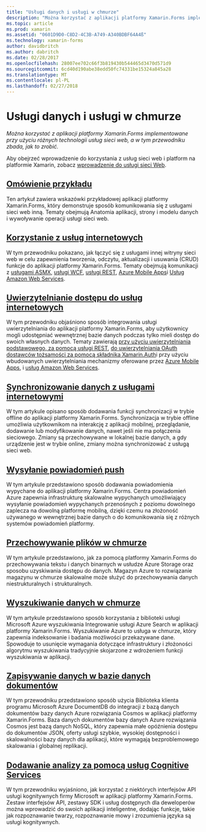```yaml
---
title: "Usługi danych i usługi w chmurze"
description: "Można korzystać z aplikacji platformy Xamarin.Forms implementowane przy użyciu różnych technologii usług sieci web, a w tym przewodniku zbada, jak to zrobić."
ms.topic: article
ms.prod: xamarin
ms.assetid: "0601D9D0-C8D2-4C3B-A749-A340BDBF64A4ß"
ms.technology: xamarin-forms
author: davidbritch
ms.author: dabritch
ms.date: 02/28/2017
ms.openlocfilehash: 28007ee702c66f3b819430b544465d3470d571d9
ms.sourcegitcommit: 6cd40d190abe38edd50fc74331be15324a845a28
ms.translationtype: MT
ms.contentlocale: pl-PL
ms.lasthandoff: 02/27/2018
---
```

# <a name="data--cloud-services"></a>Usługi danych i usługi w chmurze

_Można korzystać z aplikacji platformy Xamarin.Forms implementowane przy użyciu różnych technologii usług sieci web, a w tym przewodniku zbada, jak to zrobić._

Aby obejrzeć wprowadzenie do korzystania z usług sieci web i platform na platformie Xamarin, zobacz [wprowadzenie do usługi sieci Web](~/cross-platform/data-cloud/web-services/index.md).

## <a name="understanding-the-samplexamarin-formsdata-cloudwalkthroughmd"></a>[Omówienie przykładu](~/xamarin-forms/data-cloud/walkthrough.md)

Ten artykuł zawiera wskazówki przykładowej aplikacji platformy Xamarin.Forms, który demonstruje sposób komunikowania się z usługami sieci web inną. Tematy obejmują Anatomia aplikacji, strony i modelu danych i wywoływanie operacji usługi sieci web.

## <a name="consuming-web-servicesxamarin-formsdata-cloudconsumingindexmd"></a>[Korzystanie z usług internetowych](~/xamarin-forms/data-cloud/consuming/index.md)

W tym przewodniku pokazano, jak łączyć się z usługami innej witryny sieci web w celu zapewnienia tworzenia, odczytu, aktualizacji i usuwania (CRUD) funkcje do aplikacji platformy Xamarin.Forms. Tematy obejmują komunikacji z [usługami ASMX](consuming/asmx.md), [usługi WCF](consuming/wcf.md), [usługi REST](consuming/rest.md), [Azure Mobile Apps](consuming/azure.md)i [ Usług Amazon Web Services](consuming/aws.md).

## <a name="authenticating-access-to-web-servicesxamarin-formsdata-cloudauthenticationindexmd"></a>[Uwierzytelnianie dostępu do usług internetowych](~/xamarin-forms/data-cloud/authentication/index.md)

W tym przewodniku objaśniono sposób integrowania usługi uwierzytelniania do aplikacji platformy Xamarin.Forms, aby użytkownicy mogli udostępniać wewnętrznej bazie danych podczas tylko mieli dostęp do swoich własnych danych. Tematy zawierają [przy użyciu uwierzytelniania podstawowego, za pomocą usługi REST](authentication/rest.md), [do uwierzytelniania OAuth dostawców tożsamości za pomocą składnika Xamarin.Auth](authentication/oauth.md)i przy użyciu wbudowanych uwierzytelniania mechanizmy oferowane przez [Azure Mobile Apps](authentication/azure.md), i [usług Amazon Web Services](authentication/aws.md).

## <a name="synchronizing-data-with-web-servicessyncindexmd"></a>[Synchronizowanie danych z usługami internetowymi](sync/index.md)

W tym artykule opisano sposób dodawania funkcji synchronizacji w trybie offline do aplikacji platformy Xamarin.Forms. Synchronizacja w trybie offline umożliwia użytkownikom na interakcję z aplikacji mobilnej, przeglądanie, dodawanie lub modyfikowanie danych, nawet jeśli nie ma połączenia sieciowego. Zmiany są przechowywane w lokalnej bazie danych, a gdy urządzenie jest w trybie online, zmiany można synchronizować z usługą sieci web.

## <a name="sending-push-notificationspush-notificationsindexmd"></a>[Wysyłanie powiadomień push](push-notifications/index.md)

W tym artykule przedstawiono sposób dodawania powiadomienia wypychane do aplikacji platformy Xamarin.Forms. Centra powiadomień Azure zapewnia infrastrukturę skalowalne wypychanych umożliwiający wysyłanie powiadomień wypychanych przenośnych z poziomu dowolnego zaplecza na dowolną platformę mobilną, dzięki czemu na złożoność używanego w wewnętrznej bazie danych o do komunikowania się z różnych systemów powiadomień platformy.

## <a name="storing-files-in-the-cloudstorageindexmd"></a>[Przechowywanie plików w chmurze](storage/index.md)

W tym artykule przedstawiono, jak za pomocą platformy Xamarin.Forms do przechowywania tekstu i danych binarnych w usłudze Azure Storage oraz sposobu uzyskiwania dostępu do danych. Magazyn Azure to rozwiązanie magazynu w chmurze skalowalne może służyć do przechowywania danych niestrukturalnych i strukturalnych.

## <a name="searching-data-in-the-cloudsearchindexmd"></a>[Wyszukiwanie danych w chmurze](search/index.md)

W tym artykule przedstawiono sposób korzystania z biblioteki usługi Microsoft Azure wyszukiwania Integrowanie usługi Azure Search w aplikacji platformy Xamarin.Forms. Wyszukiwanie Azure to usługa w chmurze, który zapewnia indeksowanie i badania możliwości przekazywane dane. Spowoduje to usunięcie wymagania dotyczące infrastruktury i złożoności algorytmu wyszukiwania tradycyjnie skojarzone z wdrożeniem funkcji wyszukiwania w aplikacji.

## <a name="storing-data-in-a-document-databasecosmosdbindexmd"></a>[Zapisywanie danych w bazie danych dokumentów](cosmosdb/index.md)

W tym przewodniku przedstawiono sposób użycia Biblioteka klienta programu Microsoft Azure DocumentDB do integracji z bazą danych dokumentów bazy danych Azure rozwiązania Cosmos w aplikacji platformy Xamarin.Forms. Baza danych dokumentów bazy danych Azure rozwiązania Cosmos jest bazą danych NoSQL, który zapewnia małe opóźnienia dostępu do dokumentów JSON, oferty usługi szybkie, wysokiej dostępności i skalowalności bazy danych dla aplikacji, które wymagają bezproblemowego skalowania i globalnej replikacji.

## <a name="adding-intelligence-with-cognitive-servicescognitive-servicesindexmd"></a>[Dodawanie analizy za pomocą usług Cognitive Services](cognitive-services/index.md)

W tym przewodniku wyjaśniono, jak korzystać z niektórych interfejsów API usługi kognitywnych firmy Microsoft w aplikacji platformy Xamarin.Forms. Zestaw interfejsów API, zestawy SDK i usług dostępnych dla deweloperów można wprowadzić do swoich aplikacji inteligentne, dodając funkcje, takie jak rozpoznawanie twarzy, rozpoznawanie mowy i zrozumienia języka są usługi kognitywnych.
